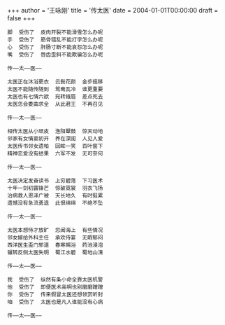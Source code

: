 +++
author = '王咏刚'
title = '传太医'
date = 2004-01-01T00:00:00
draft = false
+++

<div class="poem">

```
脚  受伤了  皮肉开裂不能滑雪怎么办呢
手  受伤了  筋骨错乱不能打字怎么办呢
心  受伤了  肝肠寸断不能哀怨怎么办呢
嘴  受伤了  唇齿歪斜不能欺骗怎么办呢

传——太——医——

太医正在沐浴更衣  云鬓花颜  金步摇移
太医不能随传随到  鸳鸯瓦冷  谁更重要
太医也有七情六欲  宛转蛾眉  差点死去
太医怎会委曲求全  从此君王  不再召见

传——太——医——

相传太医从小顽皮  渔阳鼙鼓  惊天动地
邻家有女情窦初开  养在深闺  人见人爱
太医传书邻女遗帕  回眸一笑  百叶窗下
精神恋爱没有结果  六军不发  无可奈何

传——太——医——

太医决定发奋读书  上穷碧落  下习医术
十年一剑初露锋芒  惊破霓裳  羽衣飞扬
治病救人恩泽广被  天长地久  有时挺累
遗憾没有急流勇退  此恨绵绵  不绝不坠

传——太——医——

太医本想恃才放旷  忽闻海上  有些情况
邻女嫁给外科主任  承欢侍宴  无暇郁闷
西洋医生歪门邪道  春寒赐浴  药池浸泡
辗转反侧太医失明  蜀江水碧  蜀地山清

传——太——医——

我  受伤了  纵然有条小命全靠太医机警
他  受伤了  即便医术高明也别磨磨蹭蹭
你  受伤了  传来假冒太医还想领赏听封
咱  受伤了  太医也是凡人谁能没有心病

传——太——医——
```

</div>
